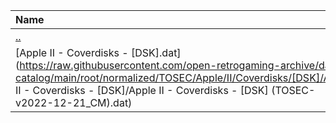 |Name|Size|
|:---|---:|
|[..](../index.html)|DIR|
|[Apple II - Coverdisks - [DSK].dat](https://raw.githubusercontent.com/open-retrogaming-archive/dat-catalog/main/root/normalized/TOSEC/Apple/II/Coverdisks/[DSK]/Apple II - Coverdisks - [DSK]/Apple II - Coverdisks - [DSK] (TOSEC-v2022-12-21_CM).dat)|1914|
